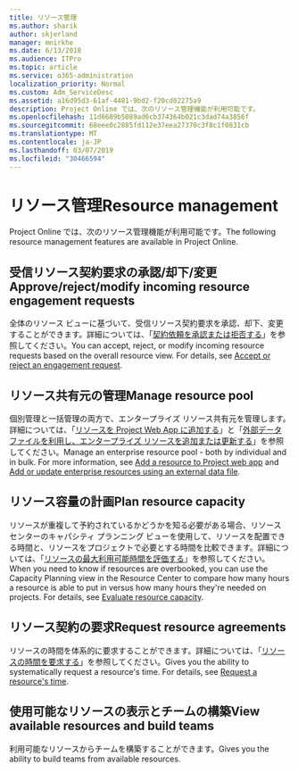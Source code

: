```yaml
---
title: リソース管理
ms.author: sharik
author: skjerland
manager: mnirkhe
ms.date: 6/13/2018
ms.audience: ITPro
ms.topic: article
ms.service: o365-administration
localization_priority: Normal
ms.custom: Adm_ServiceDesc
ms.assetid: a16d95d3-61af-4481-9bd2-f20cd02275a9
description: Project Online では、次のリソース管理機能が利用可能です。
ms.openlocfilehash: 11d6689b5089ad6cb374364b021c3dad74a3856f
ms.sourcegitcommit: 68eee0c2885fd112e37eea27370c3f8c1f0831cb
ms.translationtype: MT
ms.contentlocale: ja-JP
ms.lasthandoff: 03/07/2019
ms.locfileid: "30466594"
---
```

# <a name="resource-management"></a><span data-ttu-id="62eb3-103">リソース管理</span><span class="sxs-lookup"><span data-stu-id="62eb3-103">Resource management</span></span>

<span data-ttu-id="62eb3-104">Project Online では、次のリソース管理機能が利用可能です。</span><span class="sxs-lookup"><span data-stu-id="62eb3-104">The following resource management features are available in Project Online.</span></span>
  
## <a name="approverejectmodify-incoming-resource-engagement-requests"></a><span data-ttu-id="62eb3-105">受信リソース契約要求の承認/却下/変更</span><span class="sxs-lookup"><span data-stu-id="62eb3-105">Approve/reject/modify incoming resource engagement requests</span></span>
<span data-ttu-id="62eb3-106"><a name="bkmk_ApproveRejectModify"> </a></span><span class="sxs-lookup"><span data-stu-id="62eb3-106"></span></span>

<span data-ttu-id="62eb3-p101">全体のリソース ビューに基づいて、受信リソース契約要求を承認、却下、変更することができます。詳細については、「[契約依頼を承認または拒否する](http://go.microsoft.com/fwlink/?LinkID=823659&amp;clcid=0x409)」を参照してください。</span><span class="sxs-lookup"><span data-stu-id="62eb3-p101">You can accept, reject, or modify incoming resource requests based on the overall resource view. For details, see [Accept or reject an engagement request](http://go.microsoft.com/fwlink/?LinkID=823659&amp;clcid=0x409).</span></span>
  
## <a name="manage-resource-pool"></a><span data-ttu-id="62eb3-109">リソース共有元の管理</span><span class="sxs-lookup"><span data-stu-id="62eb3-109">Manage resource pool</span></span>
<span data-ttu-id="62eb3-110"><a name="bkmk_ManageResourcePool"> </a></span><span class="sxs-lookup"><span data-stu-id="62eb3-110"></span></span>

<span data-ttu-id="62eb3-p102">個別管理と一括管理の両方で、エンタープライズ リソース共有元を管理します。詳細については、「[リソースを Project Web App に追加する](http://go.microsoft.com/fwlink/?LinkID=823660&amp;clcid=0x409)」と「[外部データ ファイルを利用し、エンタープライズ リソースを追加または更新する](http://go.microsoft.com/fwlink/?LinkID=823661&amp;clcid=0x409)」を参照してください。</span><span class="sxs-lookup"><span data-stu-id="62eb3-p102">Manage an enterprise resource pool - both by individual and in bulk. For more information, see [Add a resource to Project web app](http://go.microsoft.com/fwlink/?LinkID=823660&amp;clcid=0x409) and [Add or update enterprise resources using an external data file](http://go.microsoft.com/fwlink/?LinkID=823661&amp;clcid=0x409).</span></span>
  
## <a name="plan-resource-capacity"></a><span data-ttu-id="62eb3-113">リソース容量の計画</span><span class="sxs-lookup"><span data-stu-id="62eb3-113">Plan resource capacity</span></span>
<span data-ttu-id="62eb3-114"><a name="bkmk_PlanResourceCapacity"> </a></span><span class="sxs-lookup"><span data-stu-id="62eb3-114"></span></span>

<span data-ttu-id="62eb3-p103">リソースが重複して予約されているかどうかを知る必要がある場合、リソース センターのキャパシティ プランニング ビューを使用して、リソースを配置できる時間と、リソースをプロジェクトで必要とする時間を比較できます。詳細については、「[リソースの最大利用可能時間を評価する](http://go.microsoft.com/fwlink/?LinkID=823662&amp;clcid=0x409)」を参照してください。</span><span class="sxs-lookup"><span data-stu-id="62eb3-p103">When you need to know if resources are overbooked, you can use the Capacity Planning view in the Resource Center to compare how many hours a resource is able to put in versus how many hours they're needed on projects. For details, see [Evaluate resource capacity](http://go.microsoft.com/fwlink/?LinkID=823662&amp;clcid=0x409).</span></span>
  
## <a name="request-resource-agreements"></a><span data-ttu-id="62eb3-117">リソース契約の要求</span><span class="sxs-lookup"><span data-stu-id="62eb3-117">Request resource agreements</span></span>
<span data-ttu-id="62eb3-118"><a name="bkmk_RequestResourceAgreements"> </a></span><span class="sxs-lookup"><span data-stu-id="62eb3-118"></span></span>

<span data-ttu-id="62eb3-p104">リソースの時間を体系的に要求することができます。詳細については、「[リソースの時間を要求する](http://go.microsoft.com/fwlink/?LinkID=823663&amp;clcid=0x409)」を参照してください。</span><span class="sxs-lookup"><span data-stu-id="62eb3-p104">Gives you the ability to systematically request a resource's time. For details, see [Request a resource's time](http://go.microsoft.com/fwlink/?LinkID=823663&amp;clcid=0x409).</span></span>
  
## <a name="view-available-resources-and-build-teams"></a><span data-ttu-id="62eb3-121">使用可能なリソースの表示とチームの構築</span><span class="sxs-lookup"><span data-stu-id="62eb3-121">View available resources and build teams</span></span>
<span data-ttu-id="62eb3-122"><a name="bkmk_ViewAvailableResources"> </a></span><span class="sxs-lookup"><span data-stu-id="62eb3-122"></span></span>

<span data-ttu-id="62eb3-123">利用可能なリソースからチームを構築することができます。</span><span class="sxs-lookup"><span data-stu-id="62eb3-123">Gives you the ability to build teams from available resources.</span></span>
  

